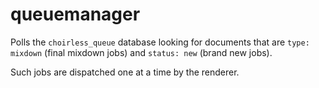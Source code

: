 # queuemanager

Polls the `choirless_queue` database looking for documents that are `type: mixdown` (final mixdown jobs) and `status: new` (brand new jobs).

Such jobs are dispatched one at a time by the renderer.
